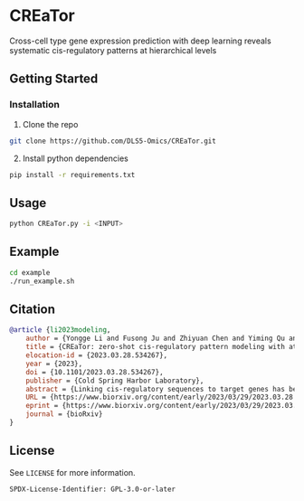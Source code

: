 # CREaTor

Cross-cell type gene expression prediction with deep learning reveals systematic cis-regulatory patterns at hierarchical levels

## Getting Started

### Installation

1. Clone the repo

```sh
git clone https://github.com/DLS5-Omics/CREaTor.git
```

2. Install python dependencies

```sh
pip install -r requirements.txt
```

## Usage

```sh
python CREaTor.py -i <INPUT>
```

## Example

```sh
cd example
./run_example.sh
```

## Citation

```bibtex
@article {li2023modeling,
	author = {Yongge Li and Fusong Ju and Zhiyuan Chen and Yiming Qu and Huanhuan Xia and Liang He and Lijun Wu and Jianwei Zhu and Bin Shao and Pan Deng},
	title = {CREaTor: zero-shot cis-regulatory pattern modeling with attention mechanisms},
	elocation-id = {2023.03.28.534267},
	year = {2023},
	doi = {10.1101/2023.03.28.534267},
	publisher = {Cold Spring Harbor Laboratory},
	abstract = {Linking cis-regulatory sequences to target genes has been a long-standing challenge due to the intricate nature of gene regulation. Here, we present a hierarchical deep neural network, CREaTor, to decode cis-regulatory mechanisms across cell types by predicting gene expression from flanking candidate cis-regulatory elements (cCREs). With attention mechanism as the core component in our network, we can model complex interactions between genomic elements as far as 2Mb apart. This allows a more accurate and comprehensive depiction of gene regulation that involves cis-regulatory programs. Testing with a held-out cell type demonstrates that CREaTor outperforms previous methods in capturing cCRE-gene interactions spanning varying distance ranges. Further analysis suggests that the performance of CREaTor may be attributed to its ability to model regulatory interactions at multiple levels, including higher-order genome organizations that govern cCRE activities and cCRE-gene interactions. Together, this study showcases CREaTor as a powerful tool for systematic study of cis-regulatory programs in different cell types involved in normal developmental processes and diseases.Competing Interest StatementThe authors have declared no competing interest.},
	URL = {https://www.biorxiv.org/content/early/2023/03/29/2023.03.28.534267},
	eprint = {https://www.biorxiv.org/content/early/2023/03/29/2023.03.28.534267.full.pdf},
	journal = {bioRxiv}
}
```

## License

See `LICENSE` for more information.

`SPDX-License-Identifier: GPL-3.0-or-later`
